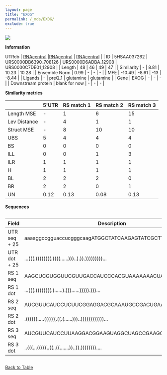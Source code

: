 ```yaml
---
layout: page
title: "EXOG"
permalink: /_mds/EXOG/
exclude: true
---
```




![](../../alns_9.28.22/aln_5HSAA037262_0.962.png?raw=true)


**Information**
<div style="overflow-x:auto;" markdown="block>
| | 5'UTR       | RS match 1   | RS match 2  | RS match 3 |
| ---- | ----------- | ----------- | ----------- | ----------- |
| Link | <a href="http://utrdb.ba.itb.cnr.it/getutr/5HSAA037262/1" target="_blank" rel="noopener noreferrer">UTRdb</a>   | <a href="https://rnacentral.org/rna/URS0000DB6390/708126" target="_blank" rel="noopener noreferrer">RNAcentral</a>     |<a href="https://rnacentral.org/rna/URS0000D6ADBA/12908" target="_blank" rel="noopener noreferrer">RNAcentral</a>  | <a href="https://rnacentral.org/rna/URS0000C7DE01/12908" target="_blank" rel="noopener noreferrer">RNAcentral</a>   |
| ID | 5HSAA037262     | URS0000DB6390_708126     | URS0000D6ADBA_12908     | URS0000C7DE01_12908     |
| Length | 48     |  46    | 49   |  47    |
| Similarity | - | 8.81 | 10.23 | 10.28 |
| Ensemble Norm | 0.99 | - | - | - |
| MFE | -10.49 | -8.61 | -13 | -8.44 |
| Ligands | - | preQ_1 | glutamine | glutamine |
| Gene | EXOG | - | - | - |
| Downstream protein | blank for now    |    -    | -  | - |
</div>

**Similarity metrics**

| | 5'UTR       | RS match 1   | RS match 2  | RS match 3 |
| ---- | ----------- | ----------- | ----------- | ----------- |
| Length MSE | - | 1 | 6 | 15 |
| Lev Distance | - | 4 | 1 | 1 |
| Struct MSE | - | 8 | 10 | 10 |
| UBS| 5 | 4 | 4 | 4 |
| BS | 0 | 0 | 0 | 0 |
| ILL | 0 | 0 | 1 | 3 |
| ILR | 1 | 1 | 1 | 1 |
| H | 1 | 1 | 1 | 1 |
| BL | 2 | 2 | 2 | 0 |
| BR | 2 | 2 | 0 | 1 |
| UN | 0.12 | 0.13 | 0.08 | 0.13 |

**Sequences**


<div style="overflow-x:auto;">

<table>
<colgroup>
<col width="30%" />
<col width="70%" />
</colgroup>
<thead>
<tr class="header">
<th>Field</th>
<th>Description</th>
</tr>
</thead>
<tbody>
<tr>
<td markdown="span">UTR seq + 25 </td>
<td markdown="span"> aaaaggccgguaccucgggcaagATGGCTATCAAGAGTATCGCTTCCC </td>
</tr>
<tr>
<td markdown="span">UTR dot + 25  </td>
<td markdown="span"> ...(((.((((((((.((((......)))..).)).)))))))))...
</td>
</tr>


<tr>
<td markdown="span">RS 1 seq </td>
<td markdown="span"> AAGCUCGUGGUUCGUUGACCAUCCCACGUAAAAAAACUAGGAGGAG
</td>
</tr>


<tr>
<td markdown="span">RS 1 dot </td>
<td markdown="span"> ...(((.((((((((.(......).)))......))))).)))...
</td>
</tr>


<tr>
<td markdown="span">RS 2 seq </td>
<td markdown="span"> AUCGUUCAUCCUCUUCGGAGGACGCAAAUGCCGACUGAAGGAACGGGAU
</td>
</tr>


<tr>
<td markdown="span">RS 2 dot </td>
<td markdown="span"> .((((((.....((((((.((.(......)))..))))))))))))...
</td>
</tr>


<tr>
<td markdown="span">RS 3 seq </td>
<td markdown="span"> AUCGUUCAUCCUUAAGGACGGAAGUAGGCUAGCCGAAGGAACGCACU
</td>
</tr>


<tr>
<td markdown="span">RS 3 dot </td>
<td markdown="span"> ..(((...(((((..((..((.......))..)).))))))))....
</td>
</tr>

</tbody>
</table>


</div>


[Back to Table](../../display)
